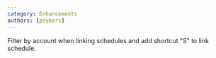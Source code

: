 ```yaml
---
category: Enhancements
authors: [psybers]
---
```


Filter by account when linking schedules and add shortcut "S" to link schedule.
